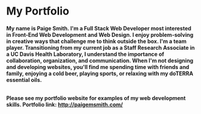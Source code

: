 <h1>My Portfolio</h1>

<h4>My name is Paige Smith. I'm a Full Stack Web Developer most interested in Front-End Web Development and Web Design. 
I enjoy problem-solving in creative ways that challenge me to think outside the box. I'm a team player. Transitioning from my current job as a Staff Research Associate in a UC Davis Health Laboratory, I understand the importance of collaboration, organization, and communication. When I'm not designing and developing websites, you'll find me spending time with friends and family, enjoying a cold beer, playing sports, or relaxing with my doTERRA essential oils.<br><br>

Please see my portfolio website for examples of my web development skills. 
Portfolio link: http://paigemsmith.com/ </h4>

